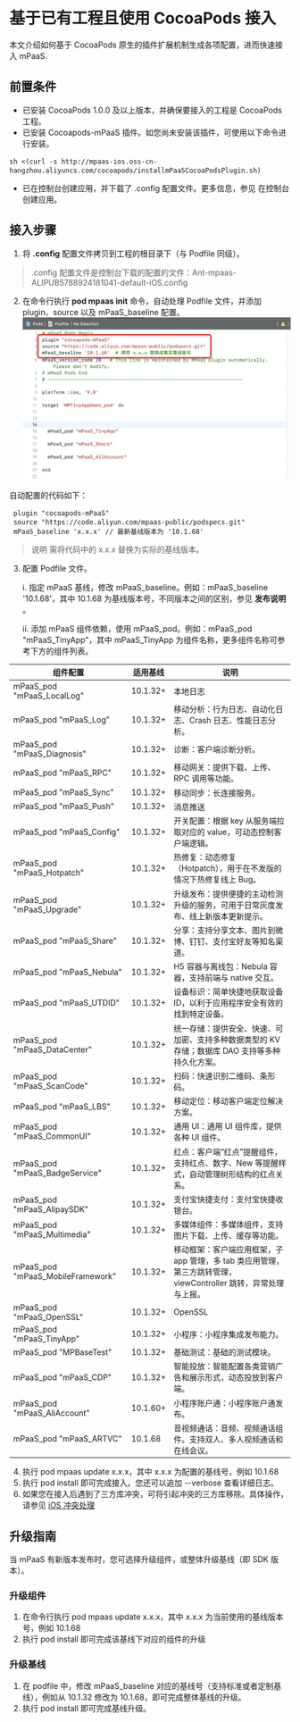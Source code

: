 # 基于已有工程且使用 CocoaPods 接入

本文介绍如何基于 CocoaPods 原生的插件扩展机制生成各项配置，进而快速接入 mPaaS.

## 前置条件
- 已安装 CocoaPods 1.0.0 及以上版本，并确保要接入的工程是 CocoaPods 工程。
- 已安装 Cocoapods-mPaaS 插件。如您尚未安装该插件，可使用以下命令进行安装。

```shell
sh <(curl -s http://mpaas-ios.oss-cn-hangzhou.aliyuncs.com/cocoapods/installmPaaSCocoaPodsPlugin.sh)
```

- 已在控制台创建应用，并下载了 .config 配置文件。更多信息，参见 在控制台创建应用。

## 接入步骤
1. 将  **.config**  配置文件拷贝到工程的根目录下（与 Podfile 同级）。
> .config 配置文件是控制台下载的配置的文件：Ant-mpaas-ALIPUB5788924181041-default-iOS.config
2. 在命令行执行  **pod mpaas init**  命令，自动处理 Podfile 文件，并添加 plugin、source 以及 mPaaS_baseline 配置。
![输入图片说明](../images/pod%20mpaas%20init.png)

自动配置的代码如下：

```objc
 plugin "cocoapods-mPaaS"
 source "https://code.aliyun.com/mpaas-public/podspecs.git"
 mPaaS_baseline 'x.x.x' // 最新基线版本为 '10.1.68'
```
> 说明 需将代码中的 x.x.x 替换为实际的基线版本。
3. 配置 Podfile 文件。

   i. 指定 mPaaS 基线，修改 mPaaS_baseline。例如：mPaaS_baseline '10.1.68'，其中 10.1.68 为基线版本号，不同版本之间的区别，参见  **发布说明** 。

   ii. 添加 mPaaS 组件依赖，使用 mPaaS_pod。例如：mPaaS_pod "mPaaS_TinyApp"，其中 mPaaS_TinyApp 为组件名称，更多组件名称可参考下方的组件列表。

  组件配置|  适用基线 | 说明  |
|---|---|---|
mPaaS_pod "mPaaS_LocalLog"|  10.1.32+ |  本地日志 |
mPaaS_pod "mPaaS_Log"| 10.1.32+  | 移动分析：行为日志、自动化日志、Crash 日志、性能日志分析。  |   
mPaaS_pod "mPaaS_Diagnosis"|  10.1.32+ | 诊断：客户端诊断分析。  |  
mPaaS_pod "mPaaS_RPC"|  10.1.32+ |  移动网关：提供下载、上传、RPC 调用等功能。 |  
mPaaS_pod "mPaaS_Sync"| 10.1.32+  | 移动同步：长连接服务。  |  
mPaaS_pod "mPaaS_Push"| 10.1.32+  |  消息推送 |
mPaaS_pod "mPaaS_Config"|  10.1.32+ | 开关配置：根据 key 从服务端拉取对应的 value，可动态控制客户端逻辑。  |   
mPaaS_pod "mPaaS_Hotpatch"|  10.1.32+ |  热修复：动态修复（Hotpatch），用于在不发版的情况下热修复线上 Bug。 |  
mPaaS_pod "mPaaS_Upgrade"|   10.1.32+|  升级发布：提供便捷的主动检测升级的服务，可用于日常灰度发布、线上新版本更新提示。 | 
mPaaS_pod "mPaaS_Share" | 10.1.32+ | 分享：支持分享文本、图片到微博、钉钉、支付宝好友等知名渠道。
mPaaS_pod "mPaaS_Nebula" | 10.1.32+ | H5 容器与离线包：Nebula 容器，支持前端与 native 交互。
mPaaS_pod "mPaaS_UTDID" | 10.1.32+ | 设备标识：简单快捷地获取设备 ID，以利于应用程序安全有效的找到特定设备。
mPaaS_pod "mPaaS_DataCenter" | 10.1.32+ | 统一存储：提供安全、快速、可加密、支持多种数据类型的 KV 存储；数据库 DAO 支持等多种持久化方案。
mPaaS_pod "mPaaS_ScanCode" | 10.1.32+ | 扫码：快速识别二维码、条形码。
mPaaS_pod "mPaaS_LBS" | 10.1.32+ | 移动定位：移动客户端定位解决方案。
mPaaS_pod "mPaaS_CommonUI" | 10.1.32+ | 通用 UI：通用 UI 组件库，提供各种 UI 组件。
mPaaS_pod "mPaaS_BadgeService" | 10.1.32+ | 红点：客户端“红点”提醒组件，支持红点、数字、New 等提醒样式，自动管理树形结构的红点关系。
mPaaS_pod "mPaaS_AlipaySDK" | 10.1.32+ | 支付宝快捷支付：支付宝快捷收银台。
mPaaS_pod "mPaaS_Multimedia" | 10.1.32+ | 多媒体组件：多媒体组件，支持图片下载、上传、缓存等功能。
mPaaS_pod "mPaaS_MobileFramework" | 10.1.32+ | 移动框架：客户端应用框架，子 app 管理，多 tab 类应用管理，第三方跳转管理，viewController 跳转，异常处理与上报。
mPaaS_pod "mPaaS_OpenSSL" | 10.1.32+ | OpenSSL
mPaaS_pod "mPaaS_TinyApp" | 10.1.32+ | 小程序：小程序集成发布能力。
mPaaS_pod "MPBaseTest" | 10.1.32+ | 基础测试：基础的测试模块。
mPaaS_pod "mPaaS_CDP" | 10.1.32+ | 智能投放：智能配置各类营销广告和展示形式，动态投放到客户端。
mPaaS_pod "mPaaS_AliAccount" | 10.1.60+ | 小程序账户通：小程序账户通发布。
mPaaS_pod "mPaaS_ARTVC" | 10.1.68 | 音视频通话：音频、视频通话组件。支持双人、多人视频通话和在线会议。

4. 执行 pod mpaas update x.x.x，其中 x.x.x 为配置的基线号，例如 10.1.68
5. 执行 pod install 即可完成接入。您还可以追加 --verbose 查看详细日志。
6. 如果您在接入后遇到了三方库冲突，可将引起冲突的三方库移除。具体操作，请参见 [iOS 冲突处理](https://github.com/xufeng1990/techonoly-share/blob/master/mPaas/iosConflict.md)

## 升级指南
当 mPaaS 有新版本发布时，您可选择升级组件，或整体升级基线（即 SDK 版本）。
### 升级组件
1. 在命令行执行 pod mpaas update x.x.x，其中 x.x.x 为当前使用的基线版本号，例如 10.1.68
2. 执行 pod install 即可完成该基线下对应的组件的升级
### 升级基线
1. 在 podfile 中，修改 mPaaS_baseline 对应的基线号（支持标准或者定制基线），例如从 10.1.32 修改为 10.1.68，即可完成整体基线的升级。
2. 执行 pod install 即可完成基线升级。




